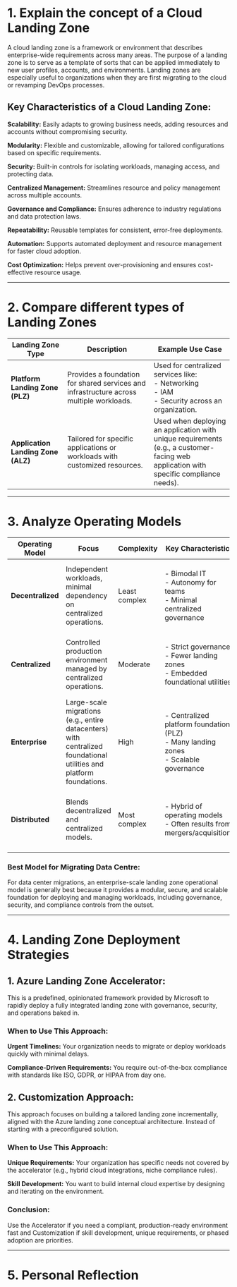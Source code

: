 # 1. Explain the concept of a Cloud Landing Zone

A cloud landing zone is a framework or environment that describes enterprise-wide requirements across many areas. The purpose of a landing zone is to serve as a template of sorts that can be applied immediately to new user profiles, accounts, and environments. Landing zones are especially useful to organizations when they are first migrating to the cloud or revamping DevOps processes.

## Key Characteristics of a Cloud Landing Zone:

**Scalability:** Easily adapts to growing business needs, adding resources and accounts without compromising security.

**Modularity:** Flexible and customizable, allowing for tailored configurations based on specific requirements.

**Security:** Built-in controls for isolating workloads, managing access, and protecting data.

**Centralized Management:** Streamlines resource and policy management across multiple accounts.

**Governance and Compliance:** Ensures adherence to industry regulations and data protection laws.

**Repeatability:** Reusable templates for consistent, error-free deployments.

**Automation:** Supports automated deployment and resource management for faster cloud adoption.

**Cost Optimization:** Helps prevent over-provisioning and ensures cost-effective resource usage.

---

# 2. Compare different types of Landing Zones

| Landing Zone Type               | Description                                                                 | Example Use Case                                                                 |
|----------------------------------|-----------------------------------------------------------------------------|---------------------------------------------------------------------------------|
| **Platform Landing Zone (PLZ)** | Provides a foundation for shared services and infrastructure across multiple workloads. | Used for centralized services like:<br>- Networking<br>- IAM<br>- Security across an organization. |
| **Application Landing Zone (ALZ)** | Tailored for specific applications or workloads with customized resources. | Used when deploying an application with unique requirements<br>(e.g., a customer-facing web application with specific compliance needs). |

---

# 3. Analyze Operating Models

| Operating Model      | Focus                                                                 | Complexity   | Key Characteristics                                                                 | Use Case/Scenario                                                                 |
|----------------------|-----------------------------------------------------------------------|--------------|-------------------------------------------------------------------------------------|-----------------------------------------------------------------------------------|
| **Decentralized**    | Independent workloads, minimal dependency on centralized operations. | Least complex | - Bimodal IT<br>- Autonomy for teams<br>- Minimal centralized governance            | Agile organizations, rapid development needs, or teams requiring full autonomy.  |
| **Centralized**      | Controlled production environment managed by centralized operations. | Moderate     | - Strict governance<br>- Fewer landing zones<br>- Embedded foundational utilities   | Organizations prioritizing compliance, consistency, and centralized control.    |
| **Enterprise**       | Large-scale migrations (e.g., entire datacenters) with centralized foundational utilities and platform foundations. | High         | - Centralized platform foundation (PLZ)<br>- Many landing zones<br>- Scalable governance | Enterprises migrating large portfolios or entire datacenters to the cloud.      |
| **Distributed**      | Blends decentralized and centralized models.                         | Most complex | - Hybrid of operating models<br>- Often results from mergers/acquisitions          | Companies with legacy systems, rapid growth, or transitioning to simpler models. |

### Best Model for Migrating Data Centre:

For data center migrations, an enterprise-scale landing zone operational model is generally best because it provides a modular, secure, and scalable foundation for deploying and managing workloads, including governance, security, and compliance controls from the outset. 

---

# 4. Landing Zone Deployment Strategies

## 1. Azure Landing Zone Accelerator:

This is a predefined, opinionated framework provided by Microsoft to rapidly deploy a fully integrated landing zone with governance, security, and operations baked in.

### When to Use This Approach:
**Urgent Timelines:** Your organization needs to migrate or deploy workloads quickly with minimal delays.

**Compliance-Driven Requirements:** You require out-of-the-box compliance with standards like ISO, GDPR, or HIPAA from day one.

## 2. Customization Approach:

This approach focuses on building a tailored landing zone incrementally, aligned with the Azure landing zone conceptual architecture. Instead of starting with a preconfigured solution.

### When to Use This Approach:
**Unique Requirements:** Your organization has specific needs not covered by the accelerator (e.g., hybrid cloud integrations, niche compliance rules).

**Skill Development:** You want to build internal cloud expertise by designing and iterating on the environment.

### Conclusion:

Use the Accelerator if you need a compliant, production-ready environment fast and Customization if skill development, unique requirements, or phased adoption are priorities.

---

# 5. Personal Reflection
